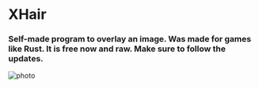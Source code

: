 # XHair

### Self-made program to overlay an image. Was made for games like Rust. It is free now and raw. Make sure to follow the updates.

![photo](https://github.com/user-attachments/assets/715eda36-dd84-4c30-a628-e14734a5b1a4)
